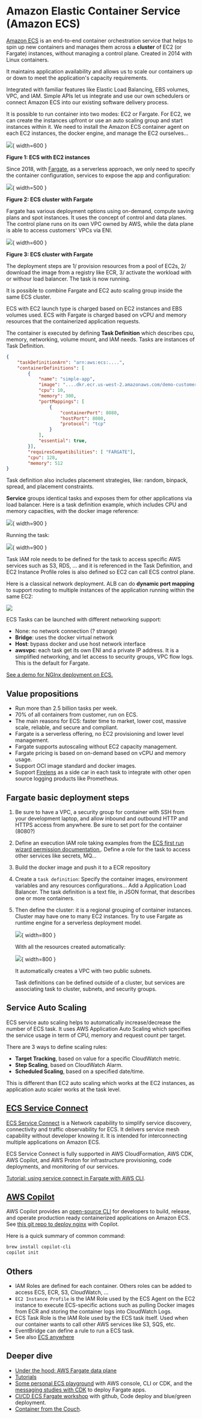 # Amazon Elastic Container Service (Amazon ECS)

[Amazon ECS](https://aws.amazon.com/ecs/) is an end-to-end container orchestration service that helps to spin up new containers and manages them across a **cluster** of EC2 (or Fargate) instances, without managing a control plane. Created in 2014 with Linux containers.

It maintains application availability and allows us to scale our containers up or down to meet the application's capacity requirements.

Integrated with familiar features like Elastic Load Balancing, EBS volumes, VPC, and IAM. Simple APIs let us integrate and use our own schedulers or connect Amazon ECS into our existing software delivery process.

It is possible to run container into two modes: EC2 or Fargate. For EC2, we can create the instances upfront or use an auto scaling group and start instances within it. We need to install the Amazon ECS container agent on each EC2 instances, the docker engine, and manage the EC2 ourselves...

![](./diagrams/ecs/ecs.drawio.png){ width=600 }

**Figure 1: ECS with EC2 instances**

Since 2018, with [Fargate](https://docs.aws.amazon.com/AmazonECS/latest/developerguide/AWS_Fargate.html), as a serverless approach, we only need to specify the container configuration, services to expose the app and configuration:

![](./diagrams/ecs/ecs-fargate.drawio.png){ width=500 }

**Figure 2: ECS cluster with Fargate**

Fargate has various deployment options using on-demand, compute saving plans and spot instances. It uses the concept of control and data planes. The control plane runs on its own VPC owned by AWS, while the data plane is able to access customers' VPCs via ENI.

![](./diagrams/ecs/fargate-vpc.drawio.png){ width=600 }

**Figure 3: ECS cluster with Fargate**

The deployment steps are 1/ provision resources from a pool of EC2s, 2/ download the image from a registry like ECR, 3/ activate the workload with or withour load balancer. The task is now running.

It is possible to combine Fargate and EC2 auto scaling group inside the same ECS cluster.

ECS with EC2 launch type is charged based on EC2 instances and EBS volumes used. ECS with Fargate is charged based on vCPU and memory resources that the containerized application requests.

The container is executed by defining **Task Definition** which describes cpu, memory, networking, volume mount, and IAM needs. Tasks are instances of Task Definition.

```json
{
    "taskDefinitionArn": "arn:aws:ecs:....",
    "containerDefinitions": [
        {
            "name": "simple-app",
            "image": "....dkr.ecr.us-west-2.amazonaws.com/demo-customer-api:latest",
            "cpu": 10,
            "memory": 300,
            "portMappings": [
                {
                    "containerPort": 8080,
                    "hostPort": 8080,
                    "protocol": "tcp"
                }
            ],
            "essential": true,
        }],
        "requiresCompatibilities": [ "FARGATE"],
        "cpu": 128,
        "memory": 512
}
```

Task definition also includes placement strategies, like: random, binpack, spread, and placement constraints.

**Service** groups identical tasks and exposes them for other applications via load balancer. Here is a task definition example, which includes CPU and memory capacities, with the docker image reference:

![](./images/ecs/ecs-task-1.png){ width=900 }

Running the task:

![](./images/ecs/ecs-service-1.png){ width=900 }

Task IAM role needs to be defined for the task to access specific AWS services such as S3, RDS, ... and it is referenced in the Task Definition, and EC2 Instance Profile roles is also defined so EC2 can call ECS control plane.

Here is a classical network deployment. ALB can do **dynamic port mapping** to support routing to multiple instances of the application running within the same EC2:

![](./diagrams/ecs/ecs-app-deployment.drawio.svg)

ECS Tasks can be launched with different networking support:

* None: no network connection (? strange)
* **Bridge**: uses the docker virtual network
* **Host**: bypass docker and use host network interface
* **awsvpc**: each task get its own ENI and a private IP address. It is a simplified networking, and let access to security groups, VPC flow logs. This is the default for Fargate.

[See a demo for NGInx deployment on ECS.](../playground/ecs.md)

## Value propositions

* Run more than 2.5 billion tasks per week.
* 70% of all containers from customer, run on ECS.
* The main reasons for ECS: faster time to market, lower cost, massive scale, reliable, and secure and compliant.
* Fargate is a serverless offering, no EC2 provisioning and lower level management.
* Fargate supports autoscaling without EC2 capacity management.
* Fargate pricing is based on on-demand based on vCPU and memory usage.
* Support OCI image standard and docker images.
* Support [Firelens](https://aws.amazon.com/blogs/containers/under-the-hood-firelens-for-amazon-ecs-tasks/) as a side car in each task to integrate with other open source logging products like Prometheus.

## Fargate basic deployment steps

1. Be sure to have a VPC, a security group for container with SSH from your development laptop, and allow inbound and outbound HTTP and HTTPS access from anywhere. Be sure to set port for the container (8080?)
1. Define an execution IAM role taking examples from the [ECS first run wizard permission documentation.](https://docs.aws.amazon.com/AmazonECS/latest/developerguide/security_iam_id-based-policy-examples.html#first-run-permissions). Define a role for the task to access other services like secrets, MQ...
1. Build the docker image and push it to a ECR repository
1. Create a `task definition`: Specify the container images, environment variables and any resources configurations... Add a Application Load Balancer. The task definition is a text file, in JSON format, that describes one or more containers.
1. Then define the cluster: it is a regional grouping of container instances. Cluster may have one to many EC2 instances. Try to use Fargate as runtime engine for a serverless deployment model.

    ![](./images/ecs/ecs-fargate.png){ width=800 }

    With all the resources created automatically:

    ![](./images/ecs/ecs-fargate-2.png){ width=800 }
    
    It automatically creates a VPC with two public subnets.

    Task definitions can be defined outside of a cluster, but services are associating task to cluster, subnets, and security groups.

## Service Auto Scaling

ECS service auto scaling helps to automatically increase/decrease the number of ECS task. It uses AWS Application Auto Scaling which specifies the service usage in term of CPU, memory and request count per target.

There are 3 ways to define scaling rules:

* **Target Tracking**, based on value for a specific CloudWatch metric.
* **Step Scaling**, based on CloudWatch Alarm.
* **Scheduled Scaling**, based on a specified date/time.

This is different than EC2 auto scaling which works at the EC2 instances, as application auto scaler works at the task level.

## [ECS Service Connect](https://docs.aws.amazon.com/AmazonECS/latest/developerguide/service-connect.html)

[ECS Service Connect](https://aws.amazon.com/blogs/aws/new-amazon-ecs-service-connect-enabling-easy-communication-between-microservices/) is a Network capability to simplify service discovery, connectivity and traffic observability for ECS. It delivers service mesh capability without developer knowing it. It is intended for interconnecting multiple applications on Amazon ECS.

ECS Service Connect is fully supported in AWS CloudFormation, AWS CDK, AWS Copilot, and AWS Proton for infrastructure provisioning, code deployments, and monitoring of our services.

[Tutorial: using service connect in Fargate with AWS CLI](https://docs.aws.amazon.com/AmazonECS/latest/developerguide/create-service-connect.html).


## [AWS Copilot](https://aws.github.io/copilot-cli/)

AWS Copilot provides an [open-source CLI](https://aws.github.io/copilot-cli/docs/overview/) for developers to build, release, and operate production ready containerized applications on Amazon ECS. See [this git repo to deploy nginx](https://github.com/aws-samples/aws-copilot-sample-service) with Copilot.

Here is a quick summary of common command:

```sh
brew install copilot-cli
copilot init

```

## Others 

* IAM Roles are defined for each container. Others roles can be added to access ECS, ECR, S3, CloudWatch, ...
* `EC2 Instance Profile` is the IAM Role used by the ECS Agent on the EC2 instance to execute ECS-specific actions such as pulling Docker images from ECR and storing the container logs into CloudWatch Logs.
* ECS Task Role is the IAM Role used by the ECS task itself. Used when our container wants to call other AWS services like S3, SQS, etc.
* EventBridge can define a rule to run a ECS task.
* See also [ECS anywhere](https://press.aboutamazon.com/news-releases/news-release-details/aws-announces-general-availability-amazon-ecs-anywhere)

## Deeper dive

* [Under the hood: AWS Fargate data plane](https://aws.amazon.com/blogs/containers/under-the-hood-fargate-data-plane/)
* [Tutorials](https://docs.aws.amazon.com/AmazonECS/latest/developerguide/ecs-tutorials.html)
* [Some personal ECS playground](../playground/ecs.md) with AWS console, CLI or CDK, and the [messaging studies with CDK]() to deploy Fargate apps.
* [CI/CD ECS Fargate workshop](https://catalog.us-east-1.prod.workshops.aws/workshops/954a35ee-c878-4c22-93ce-b30b25918d89/en-US) with github, Code deploy and blue/green deployment.
* [Container from the Couch](https://www.youtube.com/containersfromthecouch).